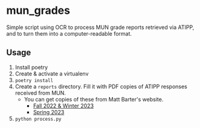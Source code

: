 # mun_grades

Simple script using OCR to process MUN grade reports retrieved via ATIPP, and to turn them into a computer-readable format.

## Usage

1. Install poetry
2. Create & activate a virtualenv
3. `poetry install`
4. Create a `reports` directory. Fill it with PDF copies of ATIPP responses received from MUN.
   - You can get copies of these from Matt Barter's website.
     - [Fall 2022 & Winter 2023](https://mattbarter.ca/2023/08/25/memorial-university-course-grades-for-fall-2022-and-winter-2023/)
     - [Spring 2023](https://mattbarter.ca/2023/10/12/memorial-university-course-grades-for-spring-2023/)
5. `python process.py`
   >
